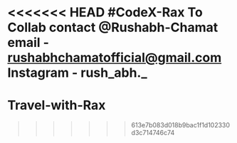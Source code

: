 <<<<<<< HEAD
#CodeX-Rax
To Collab contact @Rushabh-Chamat
email - rushabhchamatofficial@gmail.com
Instagram - rush_abh._
=======
# Travel-with-Rax
>>>>>>> 613e7b083d018b9bac1f1d102330d3c714746c74
